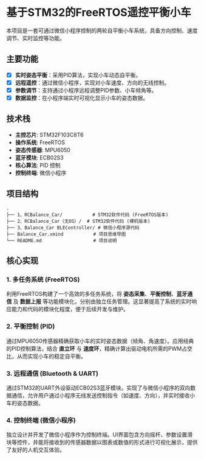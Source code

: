 # 基于STM32的FreeRTOS遥控平衡小车

本项目是一套可通过微信小程序控制的两轮自平衡小车系统，具备方向控制、速度调节、实时监控等功能。

##  主要功能

- [x] **实时姿态平衡**：采用PID算法，实现小车动态自平衡。
- [x] **远程遥控**：通过微信小程序，实现对小车速度、方向的无线控制。
- [x] **参数调节**：支持通过小程序远程调整PID参数、小车倾角等。
- [x] **数据监控**：在小程序端实时可视化显示小车的姿态数据。

##  技术栈

*   **主控芯片**: STM32F103C8T6
*   **操作系统**: FreeRTOS
*   **姿态传感器**: MPU6050
*   **蓝牙模块**: ECB02S3
*   **核心算法**: PID 控制
*   **控制终端**: 微信小程序

##  项目结构

```
.
├── 1、RCBalance_Car/           # STM32软件代码 (FreeRTOS版本)
├── 2、RCBalance_Car（无OS）/  # STM32软件代码 (裸机版本)
├── 3、Balance_Car BLEController/ # 微信小程序源代码
├── Balance_Car.xmind           # 项目思维导图
└── README.md                   # 项目说明
```

## 核心实现

### 1. 多任务系统 (FreeRTOS)

利用FreeRTOS构建了一个高效的多任务系统，将 **姿态采集**、**平衡控制**、**蓝牙通信** 及 **数据上报** 等功能模块化，分别由独立任务管理。这显著提高了系统的实时响应能力和代码的模块化程度，便于后续开发与维护。

### 2. 平衡控制 (PID)

通过MPU6050传感器精确获取小车的实时姿态数据（倾角、角速度）。应用经典的PID控制算法，结合 **直立环** 与 **速度环**，精确计算出驱动电机所需的PWM占空比，从而实现小车的稳定自平衡。

### 3. 远程通信 (Bluetooth & UART)

通过STM32的UART外设驱动ECB02S3蓝牙模块。实现了与微信小程序的双向数据通信，允许用户通过小程序无线发送控制指令（如速度、方向），并实时接收小车的姿态数据。

### 4. 控制终端 (微信小程序)

独立设计并开发了微信小程序作为控制终端。UI界面包含方向摇杆、参数设置滑块等控件，并能将接收到的传感器数据以图表或数值的形式进行可视化展示，提供了友好的人机交互体验。
